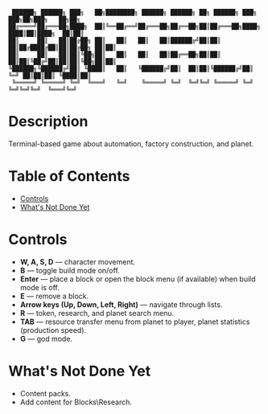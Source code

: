 ```
 ██████╗ ██████╗ ███╗   ██╗████████╗ ██████╗ ██████╗ ██╗ ██████╗ ███╗   ███╗██╗███╗   ██╗██╗
██╔════╝██╔═══██╗████╗  ██║╚══██╔══╝██╔═══██╗██╔══██╗██║██╔═══██╗████╗ ████║██║████╗  ██║██║
██║     ██║   ██║██╔██╗ ██║   ██║   ██║   ██║██████╔╝██║██║   ██║██╔████╔██║██║██╔██╗ ██║██║
██║     ██║   ██║██║╚██╗██║   ██║   ██║   ██║██╔══██╗██║██║   ██║██║╚██╔╝██║██║██║╚██╗██║██║
╚██████╗╚██████╔╝██║ ╚████║   ██║   ╚██████╔╝██║  ██║██║╚██████╔╝██║ ╚═╝ ██║██║██║ ╚████║██║
 ╚═════╝ ╚═════╝ ╚═╝  ╚═══╝   ╚═╝    ╚═════╝ ╚═╝  ╚═╝╚═╝ ╚═════╝ ╚═╝     ╚═╝╚═╝╚═╝  ╚═══╝╚═╝
```


# Description
Terminal-based game about automation, factory construction, and planet.

# Table of Contents
- [Controls](#controls)
- [What's Not Done Yet](#whats-not-done-yet)

# Controls
- **W, A, S, D** — character movement.
- **B** — toggle build mode on/off.
- **Enter** — place a block or open the block menu (if available) when build mode is off.
- **E** — remove a block.
- **Arrow keys (Up, Down, Left, Right)** — navigate through lists.
- **R** — token, research, and planet search menu.
- **TAB** — resource transfer menu from planet to player, planet statistics (production speed).
- **G** — god mode.

# What's Not Done Yet
- Content packs.
- Add content for Blocks\Research.
